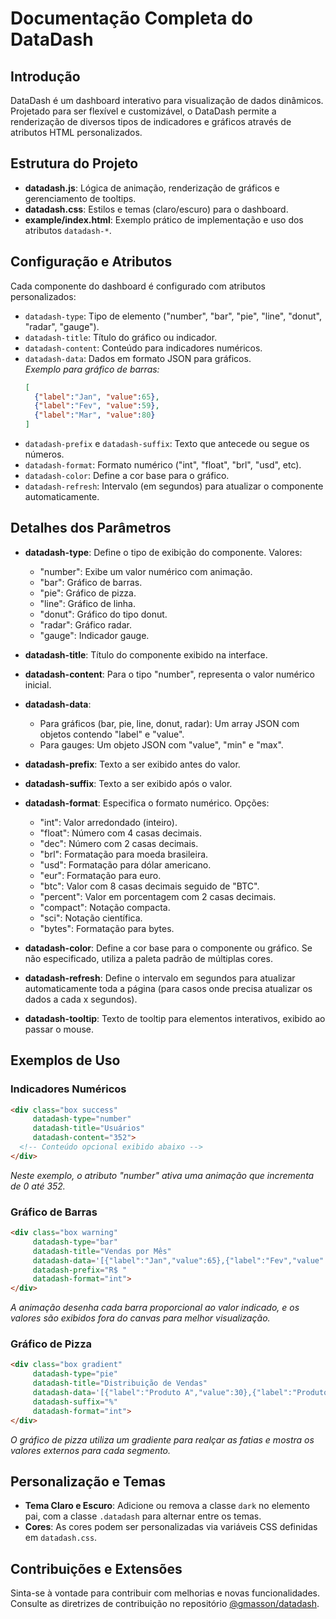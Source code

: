 # Documentação Completa do DataDash

## Introdução
DataDash é um dashboard interativo para visualização de dados dinâmicos. Projetado para ser flexível e customizável, o DataDash permite a renderização de diversos tipos de indicadores e gráficos através de atributos HTML personalizados.

## Estrutura do Projeto
- **datadash.js**: Lógica de animação, renderização de gráficos e gerenciamento de tooltips.
- **datadash.css**: Estilos e temas (claro/escuro) para o dashboard.
- **example/index.html**: Exemplo prático de implementação e uso dos atributos `datadash-*`.

## Configuração e Atributos
Cada componente do dashboard é configurado com atributos personalizados:

- `datadash-type`: Tipo de elemento ("number", "bar", "pie", "line", "donut", "radar", "gauge").
- `datadash-title`: Título do gráfico ou indicador.
- `datadash-content`: Conteúdo para indicadores numéricos.
- `datadash-data`: Dados em formato JSON para gráficos.  
  _Exemplo para gráfico de barras:_
  ```json
  [
    {"label":"Jan", "value":65},
    {"label":"Fev", "value":59},
    {"label":"Mar", "value":80}
  ]
  ```
- `datadash-prefix` e `datadash-suffix`: Texto que antecede ou segue os números.
- `datadash-format`: Formato numérico ("int", "float", "brl", "usd", etc).
- `datadash-color`: Define a cor base para o gráfico.
- `datadash-refresh`: Intervalo (em segundos) para atualizar o componente automaticamente.

## Detalhes dos Parâmetros

- **datadash-type**: Define o tipo de exibição do componente. Valores:
  - "number": Exibe um valor numérico com animação.
  - "bar": Gráfico de barras.
  - "pie": Gráfico de pizza.
  - "line": Gráfico de linha.
  - "donut": Gráfico do tipo donut.
  - "radar": Gráfico radar.
  - "gauge": Indicador gauge.
  
- **datadash-title**: Título do componente exibido na interface.

- **datadash-content**: Para o tipo "number", representa o valor numérico inicial.

- **datadash-data**:
  - Para gráficos (bar, pie, line, donut, radar): Um array JSON com objetos contendo "label" e "value".
  - Para gauges: Um objeto JSON com "value", "min" e "max".

- **datadash-prefix**: Texto a ser exibido antes do valor.

- **datadash-suffix**: Texto a ser exibido após o valor.

- **datadash-format**: Especifica o formato numérico. Opções:
  - "int": Valor arredondado (inteiro).
  - "float": Número com 4 casas decimais.
  - "dec": Número com 2 casas decimais.
  - "brl": Formatação para moeda brasileira.
  - "usd": Formatação para dólar americano.
  - "eur": Formatação para euro.
  - "btc": Valor com 8 casas decimais seguido de "BTC".
  - "percent": Valor em porcentagem com 2 casas decimais.
  - "compact": Notação compacta.
  - "sci": Notação científica.
  - "bytes": Formatação para bytes.

- **datadash-color**: Define a cor base para o componente ou gráfico. Se não especificado, utiliza a paleta padrão de múltiplas cores.

- **datadash-refresh**: Define o intervalo em segundos para atualizar automaticamente toda a página (para casos onde precisa atualizar os dados a cada x segundos).

- **datadash-tooltip**: Texto de tooltip para elementos interativos, exibido ao passar o mouse.

## Exemplos de Uso

### Indicadores Numéricos
```html
<div class="box success" 
     datadash-type="number" 
     datadash-title="Usuários" 
     datadash-content="352">
  <!-- Conteúdo opcional exibido abaixo -->
</div>
```
_Neste exemplo, o atributo "number" ativa uma animação que incrementa de 0 até 352._

### Gráfico de Barras
```html
<div class="box warning" 
     datadash-type="bar" 
     datadash-title="Vendas por Mês" 
     datadash-data='[{"label":"Jan","value":65},{"label":"Fev","value":59},{"label":"Mar","value":80}]'
     datadash-prefix="R$ "
     datadash-format="int">
</div>
```
_A animação desenha cada barra proporcional ao valor indicado, e os valores são exibidos fora do canvas para melhor visualização._

### Gráfico de Pizza
```html
<div class="box gradient" 
     datadash-type="pie" 
     datadash-title="Distribuição de Vendas" 
     datadash-data='[{"label":"Produto A","value":30},{"label":"Produto B","value":15},{"label":"Produto C","value":55}]'
     datadash-suffix="%"
     datadash-format="int">
</div>
```
_O gráfico de pizza utiliza um gradiente para realçar as fatias e mostra os valores externos para cada segmento._

## Personalização e Temas
- **Tema Claro e Escuro**: Adicione ou remova a classe `dark` no elemento pai, com a classe `.datadash` para alternar entre os temas.
- **Cores**: As cores podem ser personalizadas via variáveis CSS definidas em `datadash.css`.

## Contribuições e Extensões
Sinta-se à vontade para contribuir com melhorias e novas funcionalidades. Consulte as diretrizes de contribuição no repositório [@gmasson/datadash](https://github.com/gmasson/datadash).
